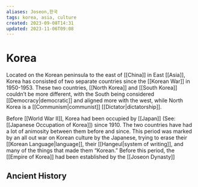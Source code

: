 ```yaml
---
aliases: Joseon,한국
tags: korea, asia, culture
created: 2023-09-08T14:31
updated: 2023-11-06T09:08
---
```


# Korea

Located on the Korean peninsula to the east of [[China]] in East [[Asia]], Korea has consisted of two separate countries since the [[Korean War]] in 1950-1953. These two countries, [[North Korea]] and [[South Korea]] couldn’t be more different, with the South being considered [[Democracy|democratic]] and aligned more with the west, while North Korea is a [[Communism|communist]] [[Dictator|dictatorship]].

Before [[World War II]], Korea had been occupied by [[Japan]] (See: [[Japanese Occupation of Korea]]) since 1910. The two countries have had a lot of animosity between them before and since. This period was marked by an all out war on Korean culture by the Japanese, trying to erase their [[Korean Language|language]], their [[Hangeul|system of writing]], and many of the things that made them “Korean.” Before this period, the [[Empire of Korea]] had been established by the [[Joseon Dynasty]]

## Ancient History

